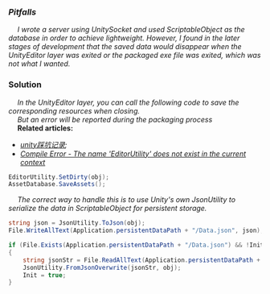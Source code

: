 ### *Pitfalls*  
&emsp;
*I wrote a server using UnitySocket and used ScriptableObject as the database in order to achieve lightweight. However, I found in the later stages of development that the saved data would disappear when the UnityEditor layer was exited or the packaged exe file was exited, which was not what I wanted.*  

### Solution  
&emsp;
*In the UnityEditor layer, you can call the following code to save the corresponding resources when closing.*  
&emsp;
*But an error will be reported during the packaging process*  
&emsp;
**Related articles:**  &emsp;
* *[unity踩坑记录](https://blog.csdn.net/qq_37253520/article/details/120021205);*  
* *[Compile Error - The name 'EditorUtility' does not exist in the current context](https://forum.unity.com/threads/compile-error-the-name-editorutility-does-not-exist-in-the-current-context.680800/)*
```cs
EditorUtility.SetDirty(obj);
AssetDatabase.SaveAssets();
```  
&emsp;
*The correct way to handle this is to use Unity's own JsonUtility to serialize the data in ScriptableObject for persistent storage.*  
```cs
string json = JsonUtility.ToJson(obj);
File.WriteAllText(Application.persistentDataPath + "/Data.json", json);

if (File.Exists(Application.persistentDataPath + "/Data.json") && !Init)
{
    string jsonStr = File.ReadAllText(Application.persistentDataPath + "/Data.json");
    JsonUtility.FromJsonOverwrite(jsonStr, obj);
    Init = true;
}
```